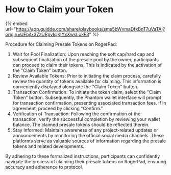 # How to Claim your Token



{% embed url="https://app.guidde.com/share/playbooks/sms5bWvmaDfxBnT7uVaTAj?origin=UFbiIx37zURpvlsjKIYxXwsLokF3" %}

Procedure for Claiming Presale Tokens on RogerPad:

1. Wait for Pool Finalization: Upon reaching the soft cap/hard cap and subsequent finalization of the presale pool by the owner, participants can proceed to claim their tokens. This is indicated by the activation of the "Claim Token" button.
2. Review Available Tokens: Prior to initiating the claim process, carefully review the quantity of tokens available for claiming. This information is conveniently displayed alongside the "Claim Token" button.
3. Transaction Confirmation: To initiate the token claim, select the "Claim Token" button. Subsequently, the Phantom wallet interface will prompt for transaction confirmation, presenting associated transaction fees. If in agreement, proceed by clicking "Confirm."
4. Verification of Transaction: Following the confirmation of the transaction, verify the successful completion by reviewing your wallet balance. The claimed presale tokens should be reflected therein.
5. Stay Informed: Maintain awareness of any project-related updates or announcements by monitoring the official social media channels. These platforms serve as valuable sources of information regarding the presale tokens and related developments.

By adhering to these formalized instructions, participants can confidently navigate the process of claiming their presale tokens on RogerPad, ensuring accuracy and adherence to protocol.
